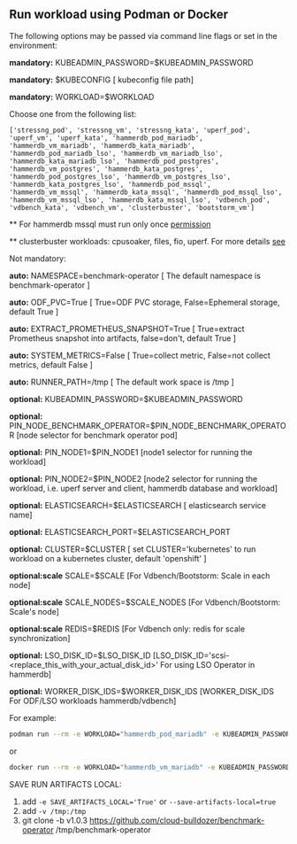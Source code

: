 
## Run workload using Podman or Docker

The following options may be passed via command line flags or set in the environment:

**mandatory:** KUBEADMIN_PASSWORD=$KUBEADMIN_PASSWORD

**mandatory:** $KUBECONFIG [ kubeconfig file path]

**mandatory:** WORKLOAD=$WORKLOAD

Choose one from the following list:

`['stressng_pod', 'stressng_vm', 'stressng_kata', 'uperf_pod', 'uperf_vm', 'uperf_kata', 'hammerdb_pod_mariadb', 'hammerdb_vm_mariadb', 'hammerdb_kata_mariadb', 'hammerdb_pod_mariadb_lso', 'hammerdb_vm_mariadb_lso', 'hammerdb_kata_mariadb_lso', 'hammerdb_pod_postgres', 'hammerdb_vm_postgres', 'hammerdb_kata_postgres', 'hammerdb_pod_postgres_lso', 'hammerdb_vm_postgres_lso', 'hammerdb_kata_postgres_lso', 'hammerdb_pod_mssql', 'hammerdb_vm_mssql', 'hammerdb_kata_mssql', 'hammerdb_pod_mssql_lso', 'hammerdb_vm_mssql_lso', 'hammerdb_kata_mssql_lso', 'vdbench_pod', 'vdbench_kata', 'vdbench_vm', 'clusterbuster', 'bootstorm_vm']`

** For hammerdb mssql must run only once [permission](https://github.com/redhat-performance/benchmark-runner/blob/main/benchmark_runner/common/ocp_resources/custom/template/02_mssql_patch_template.sh)

** clusterbuster workloads: cpusoaker, files, fio, uperf.  For more details [see](https://github.com/RobertKrawitz/OpenShift4-tools)

Not mandatory:

**auto:** NAMESPACE=benchmark-operator [ The default namespace is benchmark-operator ]

**auto:** ODF_PVC=True [ True=ODF PVC storage, False=Ephemeral storage, default True ]

**auto:** EXTRACT_PROMETHEUS_SNAPSHOT=True [ True=extract Prometheus snapshot into artifacts, false=don't, default True ]

**auto:** SYSTEM_METRICS=False [ True=collect metric, False=not collect metrics, default False ]

**auto:** RUNNER_PATH=/tmp [ The default work space is /tmp ]

**optional:** KUBEADMIN_PASSWORD=$KUBEADMIN_PASSWORD

**optional:** PIN_NODE_BENCHMARK_OPERATOR=$PIN_NODE_BENCHMARK_OPERATOR [node selector for benchmark operator pod]

**optional:** PIN_NODE1=$PIN_NODE1 [node1 selector for running the workload]

**optional:** PIN_NODE2=$PIN_NODE2 [node2 selector for running the workload, i.e. uperf server and client, hammerdb database and workload]

**optional:** ELASTICSEARCH=$ELASTICSEARCH [ elasticsearch service name]

**optional:** ELASTICSEARCH_PORT=$ELASTICSEARCH_PORT

**optional:** CLUSTER=$CLUSTER [ set CLUSTER='kubernetes' to run workload on a kubernetes cluster, default 'openshift' ]

**optional:scale** SCALE=$SCALE [For Vdbench/Bootstorm: Scale in each node]

**optional:scale** SCALE_NODES=$SCALE_NODES [For Vdbench/Bootstorm: Scale's node]

**optional:scale** REDIS=$REDIS [For Vdbench only: redis for scale synchronization]

**optional:** LSO_DISK_ID=$LSO_DISK_ID [LSO_DISK_ID='scsi-<replace_this_with_your_actual_disk_id>' For using LSO Operator in hammerdb]

**optional:** WORKER_DISK_IDS=$WORKER_DISK_IDS [WORKER_DISK_IDS For ODF/LSO workloads hammerdb/vdbench]

For example:

```sh
podman run --rm -e WORKLOAD="hammerdb_pod_mariadb" -e KUBEADMIN_PASSWORD="1234" -e PIN_NODE_BENCHMARK_OPERATOR="node_name-0" -e PIN_NODE1="node_name-1" -e PIN_NODE2="node_name-2" -e log_level=INFO -v /root/.kube/config:/root/.kube/config --privileged quay.io/benchmark-runner/benchmark-runner:latest
```
or
```sh
docker run --rm -e WORKLOAD="hammerdb_vm_mariadb" -e KUBEADMIN_PASSWORD="1234" -e PIN_NODE_BENCHMARK_OPERATOR="node_name-0" -e PIN_NODE1="node_name-1" -e PIN_NODE2="node_name-2" -e log_level=INFO -v /root/.kube/config:/root/.kube/config --privileged quay.io/benchmark-runner/benchmark-runner:latest
```
SAVE RUN ARTIFACTS LOCAL:
1. add `-e SAVE_ARTIFACTS_LOCAL='True'` or `--save-artifacts-local=true`
2. add `-v /tmp:/tmp`
3. git clone -b v1.0.3 https://github.com/cloud-bulldozer/benchmark-operator /tmp/benchmark-operator
